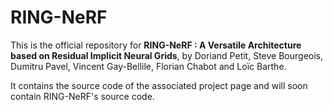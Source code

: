 # RING-NeRF
This is the official repository for **RING-NeRF : A Versatile Architecture based on Residual Implicit Neural Grids**, by  Doriand Petit, Steve Bourgeois, Dumitru Pavel, Vincent Gay-Bellile, Florian Chabot and Loïc Barthe. 

It contains the source code of the associated project page and will soon contain RING-NeRF's source code.


